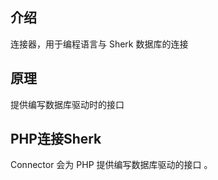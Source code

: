 ## 介绍
连接器，用于编程语言与 Sherk 数据库的连接

## 原理
提供编写数据库驱动时的接口

## PHP连接Sherk
Connector 会为 PHP 提供编写数据库驱动的接口 。

